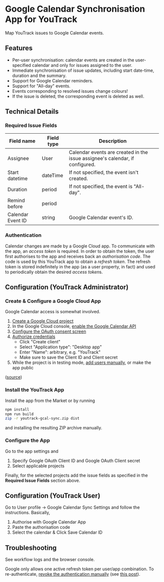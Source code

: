 # Google Calendar Synchronisation App for YouTrack

Map YouTrack issues to Google Calendar events.

## Features

* Per-user synchronisation: calendar events are created in the user-specified
  calendar and only for issues assigned to the user.
* Immediate synchronisation of issue updates, including start date-time,
  duration and the summary.
* Support for Google Calendar reminders.
* Support for "All-day" events.
* Events corresponding to resolved issues change colours!
* If the issue is deleted, the corresponding event is deleted as well.

## Technical Details

### Required Issue Fields

| Field name        | Field type | Description                                                                  |
|-------------------|------------|------------------------------------------------------------------------------|
| Assignee          | User       | Calendar events are created in the issue assignee's calendar, if configured. |
| Start datetime    | dateTime   | If not specified, the event isn't created.                                   |
| Duration          | period     | If not specified, the event is "All-day".                                    |
| Remind before     | period     |                                                                              |
| Calendar Event ID | string     | Google Calendar event's ID.                                                  |

### Authentication

Calendar changes are made by a Google Cloud app. To communicate with the app, an *access token* is required. In order to obtain the token, the user first authorises to the app and receives back an *authorisation code*. The code is used by this YouTrack app to obtain a *refresh token*. The refresh token is stored indefinitely in the app (as a user property, in fact) and used to periodically obtain the desired *access token*s.

## Configuration (YouTrack Administrator)

### Create & Configure a Google Cloud App

Google Calendar access is somewhat involved.

1. [Create a Google Cloud project](https://console.cloud.google.com/projectcreate)
2. In the Google Cloud console, [enable the Google Calendar API](https://console.cloud.google.com/apis/enableflow?apiid=calendar-json.googleapis.com)
3. [Configure the OAuth consent screen](https://console.cloud.google.com/auth/branding)
4. [Authorize credentials](https://console.cloud.google.com/auth/clients)
	* Click "Create client"
	* Select "Application type": "Desktop app"
	* Enter "Name": arbitrary, e.g. "YouTrack"
	* Make sure to save the Client ID and Client secret
5. While the project is in testing mode, [add users manually](https://console.cloud.google.com/auth/audience), or make the app public

([source](https://developers.google.com/workspace/calendar/api/quickstart/js))

### Install the YouTrack App
Install the app from the Market or by running

```bash
npm install
npm run build
zip -r youtrack-gcal-sync.zip dist
```

and installing the resulting ZIP archive manually.

### Configure the App

Go to the app settings and

1. Specify Google OAuth Client ID and Google OAuth Client secret
2. Select applicable projects

Finally, for the selected projects add the issue fields as specified in the **Required Issue Fields** section above.

## Configuration (YouTrack User)

Go to User profile -> Google Calendar Sync Settings and follow the instructions. Basically,

1. Authorise with Google Calendar App
2. Paste the authorisation code
3. Select the calendar & Click Save Calendar ID

## Troubleshooting

See workflow logs and the browser console.

Google only allows one active refresh token per user/app combination. To re-authenticate, [revoke the authentication manually](https://myaccount.google.com/connections) (see [this post](https://groups.google.com/g/adwords-api/c/Ra6ZUUw-E_Y)).

